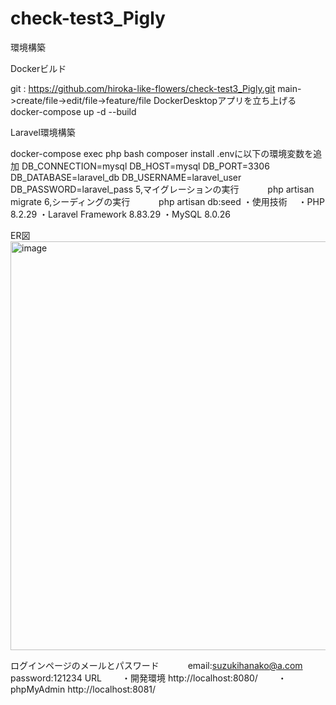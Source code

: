 # check-test3_Pigly

環境構築

Dockerビルド

git : https://github.com/hiroka-like-flowers/check-test3_Pigly.git
   main->create/file->edit/file->feature/file
DockerDesktopアプリを立ち上げる
docker-compose up -d --build

Laravel環境構築

docker-compose exec php bash
composer install
.envに以下の環境変数を追加
DB_CONNECTION=mysql
DB_HOST=mysql
DB_PORT=3306
DB_DATABASE=laravel_db
DB_USERNAME=laravel_user
DB_PASSWORD=laravel_pass
5,マイグレーションの実行
   　　　php artisan migrate
6,シーディングの実行
   　　　php artisan db:seed
・使用技術
   　・PHP 8.2.29
    ・Laravel Framework 8.83.29
    ・MySQL 8.0.26

ER図<img width="579" height="654" alt="image" src="https://github.com/user-attachments/assets/702f0220-ac3f-47db-89de-2de0e652faa5" />

ログインページのメールとパスワード
　　　email:suzukihanako@a.com
　　　password:121234
URL
　　・開発環境 http://localhost:8080/
　　・phpMyAdmin http://localhost:8081/

